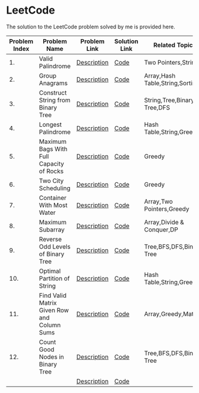 # LeetCode
The solution to the LeetCode problem solved by me is provided here.

| Problem Index | Problem Name | Problem Link | Solution Link | Related Topic | Difficulty | Status |
| ---- | ---- | ---- | ---- | ---- | ---- | ---- |
| 1. | Valid Palindrome |  [Description](https://leetcode.com/problems/valid-palindrome/)  | [Code](Valid%20Palindrome.cpp) | Two Pointers,String | Easy | ✔ |
| 2. | Group Anagrams |  [Description](https://leetcode.com/problems/group-anagrams/)  | [Code](Group%20Anagrams.cpp) | Array,Hash Table,String,Sorting | Easy | ✔ |
| 3. | Construct String from Binary Tree |  [Description](https://leetcode.com/problems/construct-string-from-binary-tree/)  | [Code](Construct%20String%20from%20Binary%20Tree.cpp) | String,Tree,Binary Tree,DFS | Easy | ✔ |
| 4. | Longest Palindrome |  [Description](https://leetcode.com/problems/longest-palindrome/)  | [Code](Longest%20Palindrome.cpp) | Hash Table,String,Greedy | Easy | ✔ |
| 5. | Maximum Bags With Full Capacity of Rocks |  [Description](https://leetcode.com/problems/maximum-bags-with-full-capacity-of-rocks/)  | [Code](Maximum%20Bags%20With%20Full%20Capacity%20of%20Rocks.cpp) | Greedy | Medium | ✔ |
| 6. | Two City Scheduling |  [Description](https://leetcode.com/problems/two-city-scheduling/)  | [Code](Two%20City%20Scheduling.cpp) | Greedy | Medium | ✔ |
| 7. | Container With Most Water |  [Description](https://leetcode.com/problems/container-with-most-water/)  | [Code](Container%20With%20Most%20Water.cpp) | Array,Two Pointers,Greedy | Medium | ✔ |
| 8. | Maximum Subarray |  [Description](https://leetcode.com/problems/maximum-subarray/)  | [Code](Maximum%20Subarray.cpp) | Array,Divide & Conquer,DP | Medium | ✔ |
| 9. | Reverse Odd Levels of Binary Tree |  [Description](https://leetcode.com/problems/reverse-odd-levels-of-binary-tree/)  | [Code](Reverse%20Odd%20Levels%20of%20Binary%20Tree.cpp) | Tree,BFS,DFS,Binary Tree | Medium | ✔ |
| 10. | Optimal Partition of String |  [Description](https://leetcode.com/problems/optimal-partition-of-string/)  | [Code](Optimal%20Partition%20of%20String.cpp) | Hash Table,String,Greedy | Medium | ✔ |
| 11. | Find Valid Matrix Given Row and Column Sums |  [Description](https://leetcode.com/problems/find-valid-matrix-given-row-and-column-sums/)  | [Code](Find%20Valid%20Matrix%20Given%20Row%20and%20Column%20Sums.cpp) | Array,Greedy,Matrix | Medium | ✔ |
| 12. | Count Good Nodes in Binary Tree |  [Description](https://leetcode.com/problems/count-good-nodes-in-binary-tree/)  | [Code](Count%20Good%20Nodes%20in%20Binary%20Tree.cpp) | Tree,BFS,DFS,Binary Tree | Medium | ✔ |
|  |  |  [Description]()  | [Code]() |  | Medium | ✔ |
